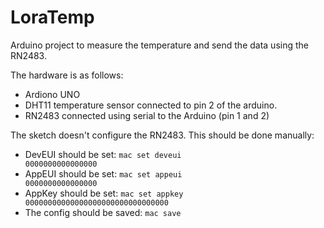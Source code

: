 LoraTemp
========

Arduino project to measure the temperature and send the data using the RN2483.

The hardware is as follows:
* Ardiono UNO
* DHT11 temperature sensor connected to pin 2 of the arduino.
* RN2483 connected using serial to the Arduino (pin 1 and 2)

The sketch doesn't configure the RN2483. This should be done manually:
* DevEUI should be set: <code>mac set deveui 0000000000000000</code>
* AppEUI should be set: <code>mac set appeui 0000000000000000</code>
* AppKey should be set: <code>mac set appkey 00000000000000000000000000000000</code>
* The config should be saved: <code>mac save</code>


